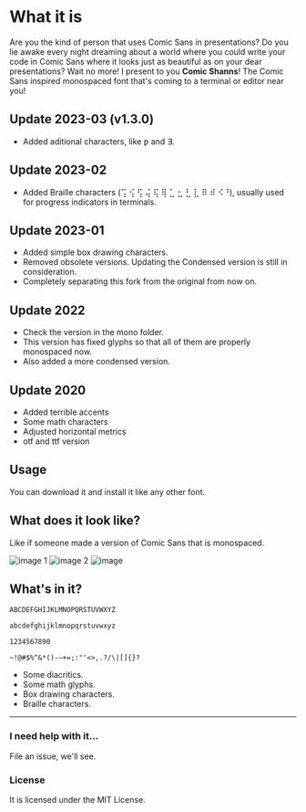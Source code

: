 # What it is

Are you the kind of person that uses Comic Sans in presentations? Do you lie awake every night dreaming about a world where you could write your code in Comic Sans where it looks just as beautiful as on your dear presentations? Wait no more! I present to you **Comic Shanns**! The Comic Sans inspired monospaced font that's coming to a terminal or editor near you!

## Update 2023-03 (v1.3.0)
- Added aditional characters, like ƿ and ∃.

## Update 2023-02
- Added Braille characters (⢩ ⢪ ⢫ ⢬ ⢯ ⢿ ⣁ ⣂ ⣃ ⣇ ⠿ ⠾ ⠪⠘), usually used for progress indicators in terminals.

## Update 2023-01
- Added simple box drawing characters.
- Removed obsolete versions. Updating the Condensed version is still in consideration.
- Completely separating this fork from the original from now on.

## Update 2022
- Check the version in the mono folder.
- This version has fixed glyphs so that all of them are properly monospaced now.
- Also added a more condensed version.

## Update 2020
- Added terrible accents
- Some math characters
- Adjusted horizontal metrics
- otf and ttf version

## Usage
You can download it and install it like any other font.

## What does it look like?
Like if someone made a version of Comic Sans that is monospaced.

![image 1](https://user-images.githubusercontent.com/4615568/44279591-c9909780-a206-11e8-9e1d-40db6d6db77e.png)
![image 2](https://user-images.githubusercontent.com/4615568/44279592-ca292e00-a206-11e8-9278-4a7566425c0c.png)
![image](https://user-images.githubusercontent.com/4615568/44279593-ca292e00-a206-11e8-9b25-a4533b50d471.png)

## What's in it?
`ABCDEFGHIJKLMNOPQRSTUVWXYZ`

`abcdefghijklmnopqrstuvwxyz`

`1234567890`

`~!@#$%^&*()-—+=;:"'<>,.?/\|[]{}?`

- Some diacritics.
- Some math glyphs.
- Box drawing characters.
- Braille characters.

---
### I need help with it...
File an issue, we'll see.

### License
It is licensed under the MIT License.
